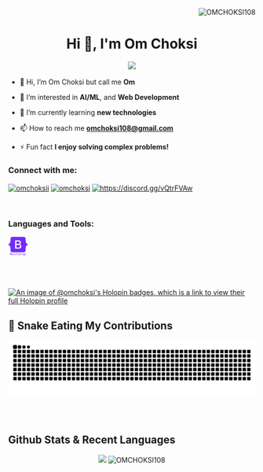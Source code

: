 <p align="right">  
	<img src="https://komarev.com/ghpvc/?username=OMCHOKSI108&label=Profile%20views&color=0e75b6&style=plastic" alt="OMCHOKSI108" /> 
</p> 

<h1 align="center">Hi 👋, I'm Om Choksi</h1> 
<p align="center"> 
   <a href="https://github.com/DenverCoder1/readme-typing-svg"><img src="https://readme-typing-svg.herokuapp.com?lines=Hi!;I+am+a+Developer%20;And+a+student;Always%20ready%20to%20go%20for%20new%20tech..;Thank+you+for+visiting!!;&size=30&color=49FF00&center=true&width=650&height=50"></a> 
</p> 

- 👋 Hi, I’m Om Choksi but call me **Om**

- 👀 I’m interested in **AI/ML**, and **Web Development**
  
- 🌱 I’m currently learning **new technologies**

- 📫 How to reach me **omchoksi108@gmail.com**

- ⚡ Fun fact **I enjoy solving complex problems!**

<h3 align="left">Connect with me:</h3>
<p align="left">
<a href="https://www.instagram.com/omchoksii" target="blank"><img align="center" src="https://raw.githubusercontent.com/rahuldkjain/github-profile-readme-generator/master/src/images/icons/Social/instagram.svg" alt="omchoksii" height="30" width="40" /></a>
<a href="https://leetcode.com/u/OmChoksi_23aiml010/" target="blank"><img align="center" src="https://raw.githubusercontent.com/rahuldkjain/github-profile-readme-generator/master/src/images/icons/Social/leet-code.svg" alt="omchoksi" height="30" width="40" /></a>
<a href="https://discord.gg/E2ApYRVx" target="blank"><img align="center" src="https://raw.githubusercontent.com/rahuldkjain/github-profile-readme-generator/master/src/images/icons/Social/discord.svg" alt="https://discord.gg/vQtrFVAw" height="30" width="40" /></a>
</p> 
</br> 

<h3 align="left">Languages and Tools:</h3>
<p align="left"> 
<a href="https://getbootstrap.com" target="_blank" rel="noreferrer"> <img src="https://raw.githubusercontent.com/devicons/devicon/master/icons/bootstrap/bootstrap-plain-wordmark.svg" alt="bootstrap" width="40" height="40"/> </a> 
<!-- Remaining tools omitted for brevity -->
</p>
<br></br>

[![An image of @omchoksi's Holopin badges, which is a link to view their full Holopin profile](https://holopin.me/omchoksi)](https://holopin.io/@omchoksi)

##  🐍 Snake Eating My Contributions
<img alt="github contribution grid snake animation" src="https://raw.githubusercontent.com/OMCHOKSI108/OMCHOKSI108/output/github-contribution-grid-snake-dark.svg">

<br></br>

##  Github Stats & Recent Languages
<p align="center"><img src="https://github-readme-stats.vercel.app/api?username=OMCHOKSI108&show_icons=true&theme=transparent" />
<img src="https://github-readme-stats.vercel.app/api/top-langs/?username=OMCHOKSI108&hide=jupyter%20notebook,Makefile&hide_title=true&layout=pie" alt="OMCHOKSI108" /></p>
